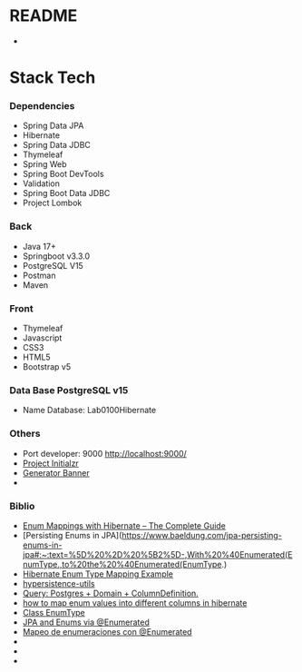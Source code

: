 # README

* 

# Stack Tech
### Dependencies
* Spring Data JPA
* Hibernate
* Spring Data JDBC
* Thymeleaf
* Spring Web
* Spring Boot DevTools
* Validation
* Spring Boot Data JDBC
* Project Lombok



### Back
* Java 17+
* Springboot v3.3.0
* PostgreSQL V15
* Postman
* Maven

### Front 
* Thymeleaf
* Javascript
* CSS3
* HTML5
* Bootstrap v5

### Data Base PostgreSQL v15
* Name Database: Lab0100Hibernate

### Others
* Port developer: 9000 [http://localhost:9000/](http://localhost:9000/)
* [Project Initialzr](https://start.spring.io/#!type=maven-project&language=java&platformVersion=3.3.0&packaging=jar&jvmVersion=17&groupId=cl.sideralti&artifactId=SideraltiPortafolio&name=SideraltiPortafolio&description=Descriptions&packageName=cl.sideralti.app&dependencies=devtools,lombok,web,thymeleaf,data-jpa,validation,data-jdbc,postgresql,mail)
* [Generator Banner](https://springhow.com/spring-boot-banner-generator/)
* 


### Biblio
+ [Enum Mappings with Hibernate – The Complete Guide](https://thorben-janssen.com/hibernate-enum-mappings/)
+ [Persisting Enums in JPA](https://www.baeldung.com/jpa-persisting-enums-in-jpa#:~:text=%5D%20%2D%20%5B2%5D-,With%20%40Enumerated(EnumType.,to%20the%20%40Enumerated(EnumType.)
+ [Hibernate Enum Type Mapping Example](https://www.codejava.net/frameworks/hibernate/hibernate-enum-type-mapping-example)
+ [hypersistence-utils](https://github.com/vladmihalcea/hypersistence-utils)
+ [Query: Postgres + Domain + ColumnDefinition.](https://github.com/vladmihalcea/hypersistence-utils/issues/326)
+ [how to map enum values into different columns in hibernate](https://coderanch.com/t/643401/databases/map-enum-values-columns-hibernate)
+ [Class EnumType](https://docs.jboss.org/hibernate/orm/4.1/javadocs/org/hibernate/type/EnumType.html)
+ [JPA and Enums via @Enumerated](https://tomee.apache.org/examples-trunk/jpa-enumerated/README.html)
+ [Mapeo de enumeraciones con @Enumerated](https://www.oscarblancarteblog.com/2016/11/14/mapeo-enumeraciones-enumerated/)
+ []()
+ []()
+ []()